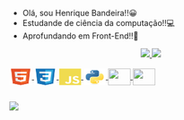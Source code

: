 - Olá, sou Henrique Bandeira!!😀
- Estudande de ciência da computação!!💻
- Aprofundando em Front-End!!💪

<div align="center">
  <a href="https://github.com/honricke">
  <img height="180em" src="https://github-readme-stats.vercel.app/api?username=honricke&show_icons=true&theme=material-palenight"/>
  <img height="180em" src="https://github-readme-stats.vercel.app/api/top-langs/?username=honricke&layout=compact&langs_count=7&theme=material-palenight"/>
</div>
<div style="display: inline_block"><br>
  <img align="center" alt="Rafa-HTML" height="30" width="40" src="https://raw.githubusercontent.com/devicons/devicon/master/icons/html5/html5-original.svg">
  <img align="center" alt="Rafa-CSS" height="30" width="40" src="https://raw.githubusercontent.com/devicons/devicon/master/icons/css3/css3-original.svg">
  <img align="center" alt="Rafa-Js" height="30" width="40" src="https://raw.githubusercontent.com/devicons/devicon/master/icons/javascript/javascript-plain.svg">
  <img align="center" alt="Rafa-Python" height="30" width="40" src="https://raw.githubusercontent.com/devicons/devicon/master/icons/python/python-original.svg">
  <img align="center" height="30px" width="40px" src="https://cdn.jsdelivr.net/gh/devicons/devicon/icons/nodejs/nodejs-original.svg" />
  <img align="center" height="30px" width="40px" src="https://cdn.jsdelivr.net/gh/devicons/devicon/icons/mysql/mysql-plain-wordmark.svg" />
</div>

  ##

<div> 
<a href = "mailto:henrique307@gmail.com"><img src="https://img.shields.io/badge/-Gmail-%23333?style=for-the-badge&logo=gmail&logoColor=white" target="_blank"></a>  
